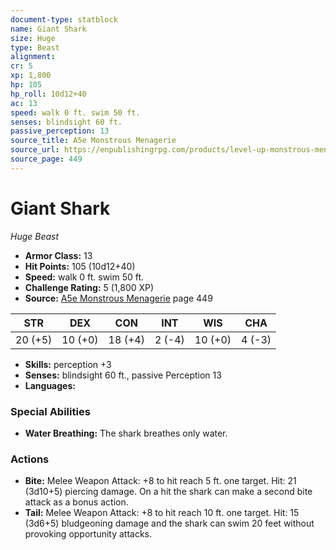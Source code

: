 ```yaml
---
document-type: statblock
name: Giant Shark
size: Huge
type: Beast
alignment: 
cr: 5
xp: 1,800
hp: 105
hp_roll: 10d12+40
ac: 13
speed: walk 0 ft. swim 50 ft.
senses: blindsight 60 ft. 
passive_perception: 13
source_title: A5e Monstrous Menagerie
source_url: https://enpublishingrpg.com/products/level-up-monstrous-menagerie-a5e
source_page: 449
---
```


# Giant Shark

*Huge* *Beast*

- **Armor Class:** 13
- **Hit Points:** 105 (10d12+40)
- **Speed:** walk 0 ft. swim 50 ft.
- **Challenge Rating:** 5 (1,800 XP)
- **Source:** [A5e Monstrous Menagerie](https://enpublishingrpg.com/products/level-up-monstrous-menagerie-a5e) page 449

| STR | DEX | CON | INT | WIS | CHA |
| --- | --- | --- | --- | --- | --- |
| 20 (+5) | 10 (+0) | 18 (+4) | 2 (-4) | 10 (+0) | 4 (-3) |

- **Skills:** perception +3
- **Senses:** blindsight 60 ft., passive Perception 13
- **Languages:** 

### Special Abilities

- **Water Breathing:** The shark breathes only water.

### Actions

- **Bite:** Melee Weapon Attack: +8 to hit  reach 5 ft.  one target. Hit: 21 (3d10+5) piercing damage. On a hit  the shark can make a second bite attack as a bonus action.
- **Tail:** Melee Weapon Attack: +8 to hit  reach 10 ft.  one target. Hit: 15 (3d6+5) bludgeoning damage  and the shark can swim 20 feet without provoking opportunity attacks.
